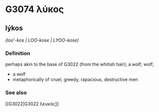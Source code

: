 # G3074 λύκος

## lýkos

_(loo'-kos | LOO-kose | LYOO-kose)_

### Definition

perhaps akin to the base of G3022 (from the whitish hair); a wolf; wolf; 

- a wolf
- metaphorically of cruel, greedy, rapacious, destructive men

### See also

[[G3022|G3022 λευκός]]
